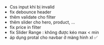 - Css input khi bị invalid
- fix debounce header
- thêm validate cho filter
- thêm slider cho hero, product, ...
- fix price in filter
- fix Slider Range : không được kéo max < min
- áp dụng protal cho navbar ở màng hình xl ✅
